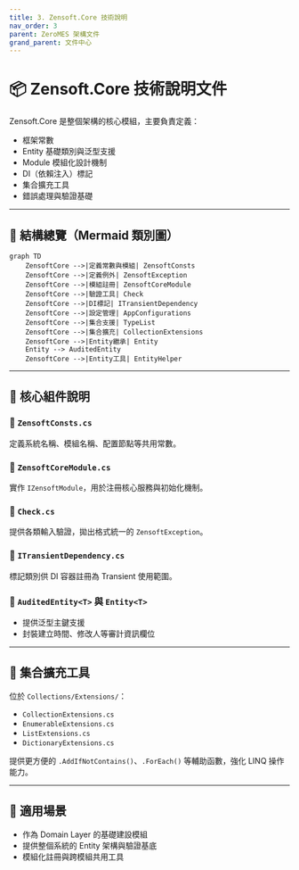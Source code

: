 ```yaml
---
title: 3. Zensoft.Core 技術說明
nav_order: 3
parent: ZeroMES 架構文件
grand_parent: 文件中心
---
```


# 📦 Zensoft.Core 技術說明文件

Zensoft.Core 是整個架構的核心模組，主要負責定義：
- 框架常數
- Entity 基礎類別與泛型支援
- Module 模組化設計機制
- DI（依賴注入）標記
- 集合擴充工具
- 錯誤處理與驗證基礎

---

## 📁 結構總覽（Mermaid 類別圖）

```mermaid
graph TD
    ZensoftCore -->|定義常數與模組| ZensoftConsts
    ZensoftCore -->|定義例外| ZensoftException
    ZensoftCore -->|模組註冊| ZensoftCoreModule
    ZensoftCore -->|驗證工具| Check
    ZensoftCore -->|DI標記| ITransientDependency
    ZensoftCore -->|設定管理| AppConfigurations
    ZensoftCore -->|集合支援| TypeList
    ZensoftCore -->|集合擴充| CollectionExtensions
    ZensoftCore -->|Entity繼承| Entity
    Entity --> AuditedEntity
    ZensoftCore -->|Entity工具| EntityHelper
```

---

## 🧱 核心組件說明

### 🔹 `ZensoftConsts.cs`
定義系統名稱、模組名稱、配置節點等共用常數。

### 🔹 `ZensoftCoreModule.cs`
實作 `IZensoftModule`，用於注冊核心服務與初始化機制。

### 🔹 `Check.cs`
提供各類輸入驗證，拋出格式統一的 `ZensoftException`。

### 🔹 `ITransientDependency.cs`
標記類別供 DI 容器註冊為 Transient 使用範圍。

### 🔹 `AuditedEntity<T>` 與 `Entity<T>`
- 提供泛型主鍵支援
- 封裝建立時間、修改人等審計資訊欄位

---

## 🔧 集合擴充工具

位於 `Collections/Extensions/`：
- `CollectionExtensions.cs`
- `EnumerableExtensions.cs`
- `ListExtensions.cs`
- `DictionaryExtensions.cs`

提供更方便的 `.AddIfNotContains()`、`.ForEach()` 等輔助函數，強化 LINQ 操作能力。

---

## 🚀 適用場景

- 作為 Domain Layer 的基礎建設模組
- 提供整個系統的 Entity 架構與驗證基底
- 模組化註冊與跨模組共用工具
